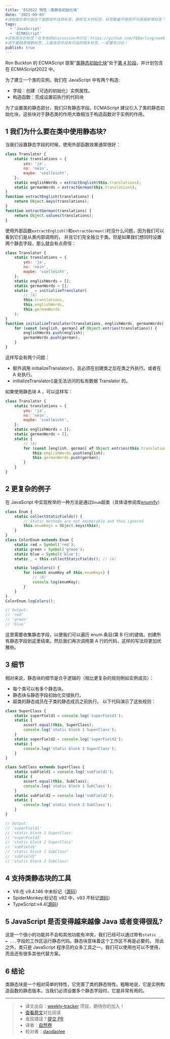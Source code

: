 ```yaml
---
title: 'ES2022 特性：类静态初始化块'
date: '2021-09-03'
#请根据文章内容在下面数组中选择标签，删除无关的标签，标签数量不限但不可直接新增标签！
tags:
  - 'JavaScript'
  - 'ECMAScript'
#没有相关的标签？在专有的discussion中讨论：https://github.com/FEDarling/weekly-tracker/discussions/51#discussion-3827174
#请不要随意增删标签，上面选项中没有可选的相关标签，一定要先讨论！
publish: true
---
```


Ron Buckton 的 ECMAScript 提案“[类静态初始化块](https://github.com/tc39/proposal-class-static-block)”处于[第 4 阶段](https://exploringjs.com/impatient-js/ch_history.html#tc39-process)，并计划包含在 ECMAScript2022 中。

<!--以上是预览信息，图片一张或限制百字左右，前者优先-->
<!-- more -->

为了建立一个类的实例，我们在 JavaScript 中有两个构造:

-   字段：创建（可选的初始化）实例属性。
-   构造函数：完成设置前执行的代码块

为了设置类的静态部分，我们只有静态字段。ECMAScript 建议引入了类的静态初始化块，这些块对于静态类的作用大致相当于构造函数对于实例的作用。

## 1 我们为什么要在类中使用静态块?

当我们设置静态字段的时候，使用外部函数效果通常很好：

```js
class Translator {
    static translations = {
        yes: 'ja',
        no: 'nein',
        maybe: 'vielleicht',
    };
    static englishWords = extractEnglish(this.translations);
    static germanWords = extractGerman(this.translations);
}
function extractEnglish(translations) {
    return Object.keys(translations);
}
function extractGerman(translations) {
    return Object.values(translations);
}
```

使用外部函数`extractEnglish()`和`extractGerman()`时没什么问题，因为我们可以看到它们是从类内部调用的， 并且它们完全独立于类。但是如果我们想同时设置两个静态字段，那么就会有点奇怪：

```js
class Translator {
    static translations = {
        yes: 'ja',
        no: 'nein',
        maybe: 'vielleicht',
    };
    static englishWords = [];
    static germanWords = [];
    static _ = initializeTranslator(
        // (A)
        this.translations,
        this.englishWords,
        this.germanWords
    );
}
function initializeTranslator(translations, englishWords, germanWords) {
    for (const [english, german] of Object.entries(translations)) {
        englishWords.push(english);
        germanWords.push(german);
    }
}
```

这样写会有两个问题：

-   额外调用 initializeTranslator()，且必须在创建类之后在类之外执行。或者在 A 处执行。
-   initializeTranslator()是无法访问的私有数据 Translator 的。

如果使用静态块 A ，可以这样写：

```js
class Translator {
    static translations = {
        yes: 'ja',
        no: 'nein',
        maybe: 'vielleicht',
    };
    static englishWords = [];
    static germanWords = [];
    static {
        // (A)
        for (const [english, german] of Object.entries(this.translations)) {
            this.englishWords.push(english);
            this.germanWords.push(german);
        }
    }
}
```

## 2 更复杂的例子

在 JavaScript 中实现枚举的一种方法是通过`Enum`超类（具体请参阅库[enumify](https://github.com/rauschma/enumify)）

```js
class Enum {
    static collectStaticFields() {
        // Static methods are not enumerable and thus ignored
        this.enumKeys = Object.keys(this);
    }
}
class ColorEnum extends Enum {
    static red = Symbol('red');
    static green = Symbol('green');
    static blue = Symbol('blue');
    static _ = this.collectStaticFields(); // (A)

    static logColors() {
        for (const enumKey of this.enumKeys) {
            // (B)
            console.log(enumKey);
        }
    }
}
ColorEnum.logColors();

// Output:
// 'red'
// 'green'
// 'blue'
```

这里需要收集静态字段，以便我们可以遍历 enum 条目(第 B 行)的键值。创建所有静态字段到这里结束。然后我们再次调用第 A 行的代码，这样的写法将更加优雅些。

## 3 细节

相对来说，静态块的细节是合乎逻辑的（相比更复杂的规则例如实例成员）：

-   每个类可以有多个静态块。
-   静态块与静态字段初始化交错执行。
-   超类的静态成员在子类的静态成员之前执行。 以下代码演示了这些规则：

```js
class SuperClass {
    static superField1 = console.log('superField1');
    static {
        assert.equal(this, SuperClass);
        console.log('static block 1 SuperClass');
    }
    static superField2 = console.log('superField2');
    static {
        console.log('static block 2 SuperClass');
    }
}

class SubClass extends SuperClass {
    static subField1 = console.log('subField1');
    static {
        assert.equal(this, SubClass);
        console.log('static block 1 SubClass');
    }
    static subField2 = console.log('subField2');
    static {
        console.log('static block 2 SubClass');
    }
}

// Output:
// 'superField1'
// 'static block 1 SuperClass'
// 'superField2'
// 'static block 2 SuperClass'
// 'subField1'
// 'static block 1 SubClass'
// 'subField2'
// 'static block 2 SubClass'
```

## 4 支持类静态块的工具

-   V8:在 v9.4.146 中未标记（[源码](https://github.com/tc39/proposal-class-static-block#stage-4-entrance-criteria)）
-   SpiderMonkey:标记在 v92 中，v93 不标记[源码](https://github.com/tc39/proposal-class-static-block#stage-4-entrance-criteria)）
-   TypeScript:v4.4([源码](https://devblogs.microsoft.com/typescript/announcing-typescript-4-4-rc/))

## 5 JavaScript 是否变得越来越像 Java 或者变得很乱?

这是一个很小的功能并不会和其他功能有冲突，我们已经可以通过带有`static _ = ...`字段的工作区运行静态代码。静态块意味着这个工作区不再是必要的。 除此之外，类只是 JavaScript 程序员的众多工具之一。我们可以使用也可以不使用，而且还有很多其他代替方案。

## 6 结论

类静态块是一个相对简单的特性，它完善了类的静态特性。粗略地说，它是实例构造函数的静态版本。当我们必须设置多个静态字段时，它是非常有用的。

---

> - 译文出自：[weekly-tracker](https://github.com/FEDarling/weekly-tracker) 项目，期待你的加入！
> - [查看原文](https://2ality.com/2021/09/class-static-block.html)对比阅读
> - 发现错误？[提交 PR](https://github.com/FEDarling/weekly-tracker/blob/main/weeklys/javascript_weekly/554/ES2022_Feature_Class_Static_Initialization_Blocks.md)
> - 译者：[自然卷](https://github.com/H-Lbread)
> - 校对者：[daodaolee](https://github.com/daodaolee)
